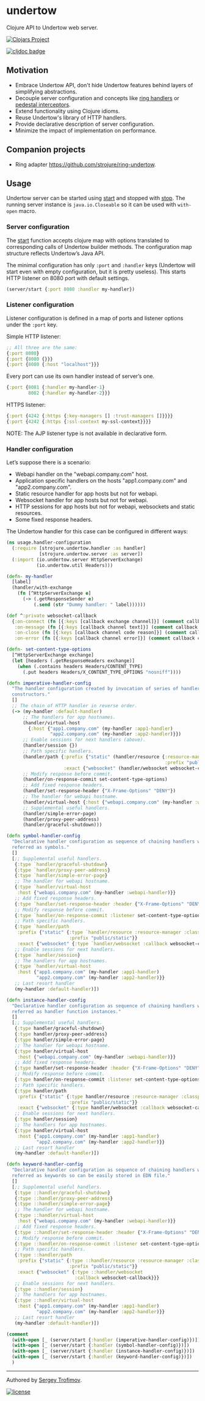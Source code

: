 # undertow

Clojure API to Undertow web server.

[![Clojars Project](https://img.shields.io/clojars/v/com.github.strojure/undertow.svg)](https://clojars.org/com.github.strojure/undertow)

[![cljdoc badge](https://cljdoc.org/badge/com.github.strojure/undertow)](https://cljdoc.org/d/com.github.strojure/undertow)

## Motivation

- Embrace Undertow API, don't hide Undertow features behind layers of 
  simplifying abstractions.
- Decouple server configuration and concepts like [ring handlers]
  or [pedestal interceptors].
- Extend functionality using Clojure idioms.
- Reuse Undertow's library of HTTP handlers.
- Provide declarative description of server configuration.
- Minimize the impact of implementation on performance.

## Companion projects

- Ring adapter https://github.com/strojure/ring-undertow.

## Usage

Undertow server can be started using [start][server_start] and stopped
with [stop][server_stop]. The running server instance is `java.io.Closeable` so
it can be used with `with-open` macro.

### Server configuration

The [start][server_start] function accepts clojure map with options 
translated to corresponding calls of Undertow builder methods. The 
configuration map structure reflects Undertow’s Java API.

The minimal configuration has only `:port` and `:handler` keys (Undertow 
will start even with empty configuration, but it is pretty useless). This 
starts HTTP listener on 8080 port with default settings.

```clojure
(server/start {:port 8080 :handler my-handler})
```

### Listener configuration

Listener configuration is defined in a map of ports and listener options 
under the `:port` key.

Simple HTTP listener:

```clojure
;; All three are the same:
{:port 8080}
{:port {8080 {}}}
{:port {8080 {:host "localhost"}}}
```

Every port can use its own handler instead of server’s one.

```clojure
{:port {8081 {:handler my-handler-1}
        8082 {:handler my-handler-2}}}
```

HTTPS listener:

```clojure
{:port {4242 {:https {:key-managers [] :trust-managers []}}}}
{:port {4242 {:https {:ssl-context my-ssl-context}}}}
```

NOTE: The AJP listener type is not available in declarative form.

### Handler configuration

Let’s suppose there is a scenario:

- Webapi handler on the "webapi.company.com" host.
- Application specific handlers on the hosts "app1.company.com" and
  "app2.company.com".
- Static resource handler for app hosts but not for webapi.
- Websocket handler for app hosts but not for webapi.
- HTTP sessions for app hosts but not for webapi, websockets and static 
  resources.
- Some fixed response headers.

The Undertow handler for this case can be configured in different ways:

```clojure
(ns usage.handler-configuration
  (:require [strojure.undertow.handler :as handler]
            [strojure.undertow.server :as server])
  (:import (io.undertow.server HttpServerExchange)
           (io.undertow.util Headers)))

(defn- my-handler
  [label]
  (handler/with-exchange
    (fn [^HttpServerExchange e]
      (-> (.getResponseSender e)
          (.send (str "Dummy handler: " label))))))

(def ^:private websocket-callback
  {:on-connect (fn [{:keys [callback exchange channel]}] (comment callback exchange channel))
   :on-message (fn [{:keys [callback channel text]}] (comment callback channel text))
   :on-close (fn [{:keys [callback channel code reason]}] (comment callback channel code reason))
   :on-error (fn [{:keys [callback channel error]}] (comment callback channel error))})

(defn- set-content-type-options
  [^HttpServerExchange exchange]
  (let [headers (.getResponseHeaders exchange)]
    (when (.contains headers Headers/CONTENT_TYPE)
      (.put headers Headers/X_CONTENT_TYPE_OPTIONS "nosniff"))))

(defn imperative-handler-config
  "The handler configuration created by invocation of series of handler
  constructors."
  []
  ;; The chain of HTTP handler in reverse order.
  (-> (my-handler :default-handler)
      ;; The handlers for app hostnames.
      (handler/virtual-host
        {:host {"app1.company.com" (my-handler :app1-handler)
                "app2.company.com" (my-handler :app2-handler)}})
      ;; Enable sessions for next handlers (above).
      (handler/session {})
      ;; Path specific handlers.
      (handler/path {:prefix {"static" (handler/resource {:resource-manager :classpath-files
                                                          :prefix "public/static"})}
                     :exact {"websocket" (handler/websocket websocket-callback)}})
      ;; Modify response before commit.
      (handler/on-response-commit set-content-type-options)
      ;; Add fixed response headers.
      (handler/set-response-header {"X-Frame-Options" "DENY"})
      ;; The handler for webapi hostname.
      (handler/virtual-host {:host {"webapi.company.com" (my-handler :webapi-handler)}})
      ;; Supplemental useful handlers.
      (handler/simple-error-page)
      (handler/proxy-peer-address)
      (handler/graceful-shutdown)))

(defn symbol-handler-config
  "Declarative handler configuration as sequence of chaining handlers which are
  referred as symbols."
  []
  [;; Supplemental useful handlers.
   {:type `handler/graceful-shutdown}
   {:type `handler/proxy-peer-address}
   {:type `handler/simple-error-page}
   ;; The handler for webapi hostname.
   {:type `handler/virtual-host
    :host {"webapi.company.com" (my-handler :webapi-handler)}}
   ;; Add fixed response headers.
   {:type `handler/set-response-header :header {"X-Frame-Options" "DENY"}}
   ;; Modify response before commit.
   {:type `handler/on-response-commit :listener set-content-type-options}
   ;; Path specific handlers.
   {:type `handler/path
    :prefix {"static" {:type `handler/resource :resource-manager :classpath-files
                       :prefix "public/static"}}
    :exact {"websocket" {:type `handler/websocket :callback websocket-callback}}}
   ;; Enable sessions for next handlers.
   {:type `handler/session}
   ;; The handlers for app hostnames.
   {:type `handler/virtual-host
    :host {"app1.company.com" (my-handler :app1-handler)
           "app2.company.com" (my-handler :app2-handler)}}
   ;; Last resort handler
   (my-handler :default-handler)])

(defn instance-handler-config
  "Declarative handler configuration as sequence of chaining handlers which are
  referred as handler function instances."
  []
  [;; Supplemental useful handlers.
   {:type handler/graceful-shutdown}
   {:type handler/proxy-peer-address}
   {:type handler/simple-error-page}
   ;; The handler for webapi hostname.
   {:type handler/virtual-host
    :host {"webapi.company.com" (my-handler :webapi-handler)}}
   ;; Add fixed response headers.
   {:type handler/set-response-header :header {"X-Frame-Options" "DENY"}}
   ;; Modify response before commit.
   {:type handler/on-response-commit :listener set-content-type-options}
   ;; Path specific handlers.
   {:type handler/path
    :prefix {"static" {:type handler/resource :resource-manager :classpath-files
                       :prefix "public/static"}}
    :exact {"websocket" {:type handler/websocket :callback websocket-callback}}}
   ;; Enable sessions for next handlers.
   {:type handler/session}
   ;; The handlers for app hostnames.
   {:type handler/virtual-host
    :host {"app1.company.com" (my-handler :app1-handler)
           "app2.company.com" (my-handler :app2-handler)}}
   ;; Last resort handler
   (my-handler :default-handler)])

(defn keyword-handler-config
  "Declarative handler configuration as sequence of chaining handlers which are
  referred as keywords so can be easily stored in EDN file."
  []
  [;; Supplemental useful handlers.
   {:type ::handler/graceful-shutdown}
   {:type ::handler/proxy-peer-address}
   {:type ::handler/simple-error-page}
   ;; The handler for webapi hostname.
   {:type ::handler/virtual-host
    :host {"webapi.company.com" (my-handler :webapi-handler)}}
   ;; Add fixed response headers.
   {:type ::handler/set-response-header :header {"X-Frame-Options" "DENY"}}
   ;; Modify response before commit.
   {:type ::handler/on-response-commit :listener set-content-type-options}
   ;; Path specific handlers.
   {:type ::handler/path
    :prefix {"static" {:type ::handler/resource :resource-manager :classpath-files
                       :prefix "public/static"}}
    :exact {"websocket" {:type ::handler/websocket
                         :callback websocket-callback}}}
   ;; Enable sessions for next handlers.
   {:type ::handler/session}
   ;; The handlers for app hostnames.
   {:type ::handler/virtual-host
    :host {"app1.company.com" (my-handler :app1-handler)
           "app2.company.com" (my-handler :app2-handler)}}
   ;; Last resort handler
   (my-handler :default-handler)])

(comment
  (with-open [_ (server/start {:handler (imperative-handler-config)})])
  (with-open [_ (server/start {:handler (symbol-handler-config)})])
  (with-open [_ (server/start {:handler (instance-handler-config)})])
  (with-open [_ (server/start {:handler (keyword-handler-config)})])
  )
```

[ring handlers]:
https://github.com/ring-clojure/ring/wiki/Concepts#handlers

[pedestal interceptors]:
http://pedestal.io/reference/interceptors

[server_start]:
https://cljdoc.org/d/com.github.strojure/undertow/CURRENT/api/strojure.undertow.server#start

[server_stop]:
https://cljdoc.org/d/com.github.strojure/undertow/CURRENT/api/strojure.undertow.server#stop

---

Authored by [Sergey Trofimov](https://github.com/serioga).

[![license](https://img.shields.io/badge/license-The%20Unlicense-informational)](UNLICENSE)
